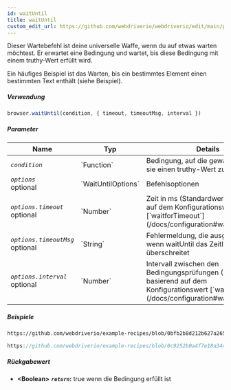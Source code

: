 ```yaml
---
id: waitUntil
title: waitUntil
custom_edit_url: https://github.com/webdriverio/webdriverio/edit/main/packages/webdriverio/src/commands/browser/waitUntil.ts
---
```


Dieser Wartebefehl ist deine universelle Waffe, wenn du auf etwas warten möchtest. Er erwartet eine Bedingung
und wartet, bis diese Bedingung mit einem truthy-Wert erfüllt wird.

Ein häufiges Beispiel ist das Warten, bis ein bestimmtes Element einen bestimmten Text enthält (siehe Beispiel).

##### Verwendung

```js
browser.waitUntil(condition, { timeout, timeoutMsg, interval })
```

##### Parameter

<table>
  <thead>
    <tr>
      <th>Name</th><th>Typ</th><th>Details</th>
    </tr>
  </thead>
  <tbody>
    <tr>
      <td><code><var>condition</var></code></td>
      <td>`Function`</td>
      <td>Bedingung, auf die gewartet wird, bis sie einen truthy-Wert zurückgibt</td>
    </tr>
    <tr>
      <td><code><var>options</var></code><br /><span className="label labelWarning">optional</span></td>
      <td>`WaitUntilOptions`</td>
      <td>Befehlsoptionen</td>
    </tr>
    <tr>
      <td><code><var>options.timeout</var></code><br /><span className="label labelWarning">optional</span></td>
      <td>`Number`</td>
      <td>Zeit in ms (Standardwert basierend auf dem Konfigurationswert [`waitforTimeout`](/docs/configuration#waitfortimeout))</td>
    </tr>
    <tr>
      <td><code><var>options.timeoutMsg</var></code><br /><span className="label labelWarning">optional</span></td>
      <td>`String`</td>
      <td>Fehlermeldung, die ausgegeben wird, wenn waitUntil das Zeitlimit überschreitet</td>
    </tr>
    <tr>
      <td><code><var>options.interval</var></code><br /><span className="label labelWarning">optional</span></td>
      <td>`Number`</td>
      <td>Intervall zwischen den Bedingungsprüfungen (Standardwert basierend auf dem Konfigurationswert [`waitforInterval`](/docs/configuration#waitforinterval))</td>
    </tr>
  </tbody>
</table>

##### Beispiele

```html reference title="index.html" useHTTPS
https://github.com/webdriverio/example-recipes/blob/0bfb2b8d212b627a2659b10f4449184b657e1d59/waitUntil/index.html#L3-L8
```

```js reference title="waitUntilExample.js" useHTTPS
https://github.com/webdriverio/example-recipes/blob/0c9252b0a4f7e18a34cece74e5798c1fe464c120/waitUntil/waitUntilExample.js#L16-L24
```

##### Rückgabewert

- **&lt;Boolean&gt;**
            **<code><var>return</var></code>:** true wenn die Bedingung erfüllt ist